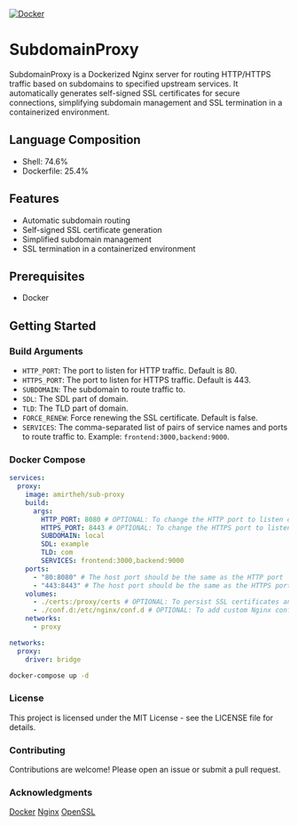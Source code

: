[![Docker](https://github.com/amir-the-h/sub-proxy/actions/workflows/docker-publish.yml/badge.svg?branch=main)](https://github.com/amir-the-h/sub-proxy/actions/workflows/docker-publish.yml)
# SubdomainProxy

SubdomainProxy is a Dockerized Nginx server for routing HTTP/HTTPS traffic based on subdomains to specified upstream services. It automatically generates self-signed SSL certificates for secure connections, simplifying subdomain management and SSL termination in a containerized environment.

## Language Composition

- Shell: 74.6%
- Dockerfile: 25.4%

## Features

- Automatic subdomain routing
- Self-signed SSL certificate generation
- Simplified subdomain management
- SSL termination in a containerized environment

## Prerequisites

- Docker

## Getting Started

### Build Arguments
- `HTTP_PORT`: The port to listen for HTTP traffic. Default is 80.
- `HTTPS_PORT`: The port to listen for HTTPS traffic. Default is 443.
- `SUBDOMAIN`: The subdomain to route traffic to.
- `SDL`: The SDL part of domain.
- `TLD`: The TLD part of domain.
- `FORCE_RENEW`: Force renewing the SSL certificate. Default is false.
- `SERVICES`: The comma-separated list of pairs of service names and ports to route traffic to. Example: `frontend:3000,backend:9000`.

### Docker Compose
```yaml
services:
  proxy:
    image: amirtheh/sub-proxy
    build:
      args:
        HTTP_PORT: 8080 # OPTIONAL: To change the HTTP port to listen on. You can handle the port forwarding from Windows to WSL for example.
        HTTPS_PORT: 8443 # OPTIONAL: To change the HTTPS port to listen on. You can handle the port forwarding from Windows to WSL for example.
        SUBDOMAIN: local
        SDL: example
        TLD: com
        SERVICES: frontend:3000,backend:9000
    ports:
      - "80:8080" # The host port should be the same as the HTTP port
      - "443:8443" # The host port should be the same as the HTTPS port
    volumes:
      - ./certs:/proxy/certs # OPTIONAL: To persist SSL certificates and be able to reuse them or add them to the trusted certificates
      - ./conf.d:/etc/nginx/conf.d # OPTIONAL: To add custom Nginx configuration files or override the default ones
    networks:
      - proxy

networks:
  proxy:
    driver: bridge
```

```bash
docker-compose up -d
```

### License
This project is licensed under the MIT License - see the LICENSE file for details.

### Contributing
Contributions are welcome! Please open an issue or submit a pull request.

### Acknowledgments
[Docker](https://www.docker.com/)
[Nginx](https://www.nginx.com/)
[OpenSSL](https://www.openssl.org/)
